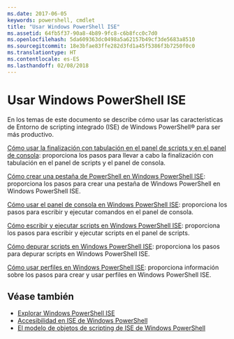 ```yaml
---
ms.date: 2017-06-05
keywords: powershell, cmdlet
title: "Usar Windows PowerShell ISE"
ms.assetid: 64fb5f37-90a8-4b89-9fc8-c6b8fcc0c7d0
ms.openlocfilehash: 5da609363dc0498a5a62157b49cf3de5683a8510
ms.sourcegitcommit: 18e3bfae83ffe282d3fd1a45f5386f3b7250f0c0
ms.translationtype: HT
ms.contentlocale: es-ES
ms.lasthandoff: 02/08/2018
---
```

# <a name="using-the-windows-powershell-ise"></a>Usar Windows PowerShell ISE
En los temas de este documento se describe cómo usar las características de Entorno de scripting integrado (ISE) de Windows PowerShell® para ser más productivo.

[Cómo usar la finalización con tabulación en el panel de scripts y en el panel de consola](How-to-Use-Tab-Completion-in-the-Script-Pane-and-Console-Pane.md): proporciona los pasos para llevar a cabo la finalización con tabulación en el panel de scripts y el panel de consola.

[Cómo crear una pestaña de PowerShell en Windows PowerShell ISE](How-to-Create-a-PowerShell-Tab-in-Windows-PowerShell-ISE.md): proporciona los pasos para crear una pestaña de Windows PowerShell en Windows PowerShell ISE.

[Cómo usar el panel de consola en Windows PowerShell ISE](How-to-Use-the-Console-Pane-in-the-Windows-PowerShell-ISE.md): proporciona los pasos para escribir y ejecutar comandos en el panel de consola.

[Cómo escribir y ejecutar scripts en Windows PowerShell ISE](How-to-Write-and-Run-Scripts-in-the-Windows-PowerShell-ISE.md): proporciona los pasos para escribir y ejecutar scripts en el panel de scripts.

[Cómo depurar scripts en Windows PowerShell ISE](How-to-Debug-Scripts-in-Windows-PowerShell-ISE.md): proporciona los pasos para depurar scripts en Windows PowerShell ISE.

[Cómo usar perfiles en Windows PowerShell ISE](How-to-Use-Profiles-in-Windows-PowerShell-ISE.md): proporciona información sobre los pasos para crear y usar perfiles en Windows PowerShell ISE.

## <a name="see-also"></a>Véase también
- [Explorar Windows PowerShell ISE](../../getting-started/fundamental/Exploring-the-Windows-PowerShell-ISE.md)
- [Accesibilidad en ISE de Windows PowerShell](../../setup/Accessibility-in-Windows-PowerShell-ISE.md)
- [El modelo de objetos de scripting de ISE de Windows PowerShell](https://technet.microsoft.com/en-us/library/69b047d0-da79-413e-b948-8e45d05d1f85)

